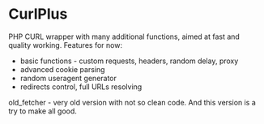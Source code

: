 # CurlPlus

PHP CURL wrapper with many additional functions, aimed at fast and quality working.
Features for now:
- basic functions - custom requests, headers, random delay, proxy
- advanced cookie parsing
- random useragent generator
- redirects control, full URLs resolving


old_fetcher - very old version with not so clean code.
And this version is a try to make all good.
